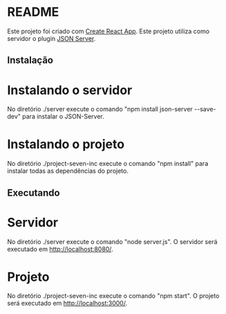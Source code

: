 # README

Este projeto foi criado com [Create React App](https://github.com/facebook/create-react-app).
Este projeto utiliza como servidor o plugin [JSON Server](https://github.com/typicode/json-server).

## Instalação

# Instalando o servidor

No diretório ./server execute o comando "npm install json-server --save-dev" para instalar o JSON-Server.

# Instalando o projeto

No diretório ./project-seven-inc execute o comando "npm install" para instalar todas as dependências do projeto.

## Executando

# Servidor

No diretório ./server execute o comando "node server.js". O servidor será executado em [http://localhost:8080/](http://localhost:8080/).

# Projeto

No diretório ./project-seven-inc execute o comando "npm start". O projeto será executado em [http://localhost:3000/](http://localhost:3000/).